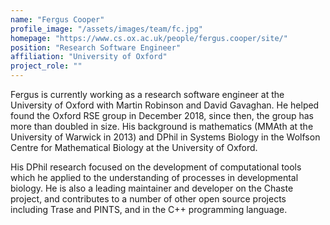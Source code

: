 ```yaml
---
name: "Fergus Cooper"
profile_image: "/assets/images/team/fc.jpg"
homepage: "https://www.cs.ox.ac.uk/people/fergus.cooper/site/"
position: "Research Software Engineer"
affiliation: "University of Oxford"
project_role: ""
---
```


Fergus is currently working as a research software engineer at the University
of Oxford with Martin Robinson and David Gavaghan. He helped found the Oxford
RSE group in December 2018, since then, the group has more than doubled in
size. His background is mathematics (MMAth at the University of Warwick in
2013) and DPhil in Systems Biology in the Wolfson Centre for Mathematical
Biology at the University of Oxford.

His DPhil research focused on the development of computational tools which he
applied to the understanding of processes in developmental biology. He is also
a leading maintainer and developer on the Chaste project, and contributes to a
number of other open source projects including Trase and PINTS, and in the C++
programming language.
